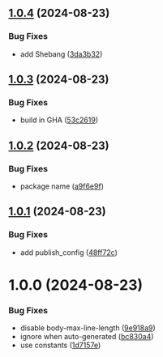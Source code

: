 ## [1.0.4](https://github.com/NakoBase/nakobase-template-sync/compare/v1.0.3...v1.0.4) (2024-08-23)


### Bug Fixes

* add Shebang ([3da3b32](https://github.com/NakoBase/nakobase-template-sync/commit/3da3b3289bbe4c1305d3fdf4c3f6d09604b689bb))

## [1.0.3](https://github.com/NakoBase/nakobase-template-sync/compare/v1.0.2...v1.0.3) (2024-08-23)


### Bug Fixes

* build in GHA ([53c2619](https://github.com/NakoBase/nakobase-template-sync/commit/53c2619cb5269a05fea3300eef0041abba83ba5e))

## [1.0.2](https://github.com/NakoBase/nakobase-template-sync/compare/v1.0.1...v1.0.2) (2024-08-23)


### Bug Fixes

* package name ([a9f6e9f](https://github.com/NakoBase/nakobase-template-sync/commit/a9f6e9ff3a75210a949cd90c8cf5a0397f70f108))

## [1.0.1](https://github.com/NakoBase/nakobase-template-sync/compare/v1.0.0...v1.0.1) (2024-08-23)


### Bug Fixes

* add publish_config ([48ff72c](https://github.com/NakoBase/nakobase-template-sync/commit/48ff72cf15b13c6463d5820ece7f20e7a69e3449))

# 1.0.0 (2024-08-23)


### Bug Fixes

* disable body-max-line-length ([9e918a9](https://github.com/NakoBase/nakobase-template-sync/commit/9e918a97c5e7a2d8af86da24cc0e43400de8fb2e))
* ignore when auto-generated ([bc830a4](https://github.com/NakoBase/nakobase-template-sync/commit/bc830a4bb6ffcdfecd5cba02485e8a8c359e6a4d))
* use constants ([1d7157e](https://github.com/NakoBase/nakobase-template-sync/commit/1d7157e7f8d0c02469d19503618fe65f67be4cd2))
